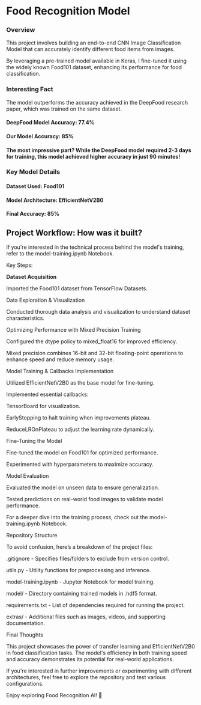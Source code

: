 # Food Recognition Model

### Overview

This project involves building an end-to-end CNN Image Classification Model that can accurately identify different food items from images.

By leveraging a pre-trained model available in Keras, I fine-tuned it using the widely known Food101 dataset, enhancing its performance for food classification.

### Interesting Fact

The model outperforms the accuracy achieved in the DeepFood research paper, which was trained on the same dataset.

#### DeepFood Model Accuracy: 77.4%

#### Our Model Accuracy: 85%

#### The most impressive part? While the DeepFood model required 2-3 days for training, this model achieved higher accuracy in just 90 minutes!

### Key Model Details

#### Dataset Used: Food101

#### Model Architecture: EfficientNetV2B0

#### Final Accuracy: 85%

## Project Workflow: How was it built?

If you're interested in the technical process behind the model's training, refer to the model-training.ipynb Notebook.

Key Steps:

**Dataset Acquisition** 

Imported the Food101 dataset from TensorFlow Datasets.

Data Exploration & Visualization

Conducted thorough data analysis and visualization to understand dataset characteristics.

Optimizing Performance with Mixed Precision Training

Configured the dtype policy to mixed_float16 for improved efficiency.

Mixed precision combines 16-bit and 32-bit floating-point operations to enhance speed and reduce memory usage.

Model Training & Callbacks Implementation

Utilized EfficientNetV2B0 as the base model for fine-tuning.

Implemented essential callbacks:

TensorBoard for visualization.

EarlyStopping to halt training when improvements plateau.

ReduceLROnPlateau to adjust the learning rate dynamically.

Fine-Tuning the Model

Fine-tuned the model on Food101 for optimized performance.

Experimented with hyperparameters to maximize accuracy.

Model Evaluation

Evaluated the model on unseen data to ensure generalization.

Tested predictions on real-world food images to validate model performance.

For a deeper dive into the training process, check out the model-training.ipynb Notebook.

Repository Structure

To avoid confusion, here’s a breakdown of the project files:

.gitignore - Specifies files/folders to exclude from version control.

utils.py - Utility functions for preprocessing and inference.

model-training.ipynb - Jupyter Notebook for model training.

model/ - Directory containing trained models in .hdf5 format.

requirements.txt - List of dependencies required for running the project.

extras/ - Additional files such as images, videos, and supporting documentation.

Final Thoughts

This project showcases the power of transfer learning and EfficientNetV2B0 in food classification tasks. The model's efficiency in both training speed and accuracy demonstrates its potential for real-world applications.

If you're interested in further improvements or experimenting with different architectures, feel free to explore the repository and test various configurations.

Enjoy exploring Food Recognition AI! 🚀
